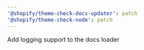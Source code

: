 ```yaml
---
'@shopify/theme-check-docs-updater': patch
'@shopify/theme-check-node': patch
---
```


Add logging support to the docs loader
